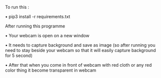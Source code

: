 To run this : 

•	 pip3 install -r requirements.txt

  After running this programme
  
•	Your webcam is open on a new window

•	It needs to capture background and save as image (so after running you need to stay beside your webcam so that it will easily capture background for 5 second)

•	After that when you come in front of webcam with red cloth or any red color thing it become transparent in webcam
